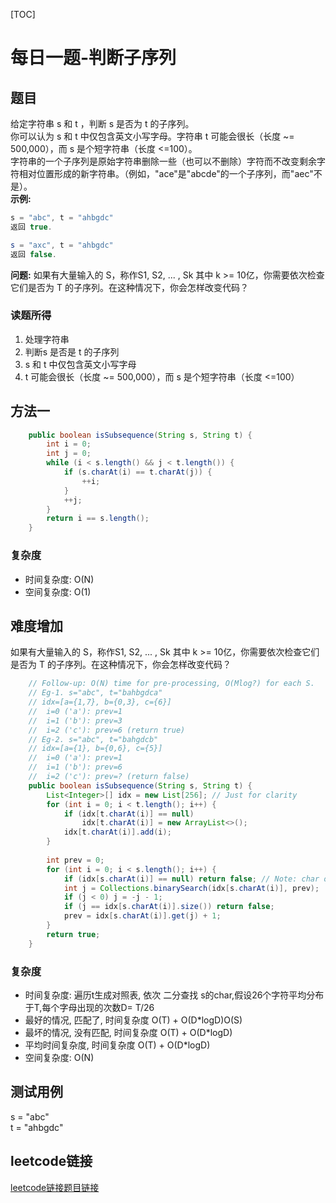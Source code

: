 [TOC]

# 每日一题-判断子序列

## 题目
给定字符串 s 和 t ，判断 s 是否为 t 的子序列。  
你可以认为 s 和 t 中仅包含英文小写字母。字符串 t 可能会很长（长度 ~= 500,000），而 s 是个短字符串（长度 <=100）。  
字符串的一个子序列是原始字符串删除一些（也可以不删除）字符而不改变剩余字符相对位置形成的新字符串。（例如，"ace"是"abcde"的一个子序列，而"aec"不是）。  
**示例:**  
```java
s = "abc", t = "ahbgdc"
返回 true.

s = "axc", t = "ahbgdc"
返回 false.
```

**问题:**
如果有大量输入的 S，称作S1, S2, ... , Sk 其中 k >= 10亿，你需要依次检查它们是否为 T 的子序列。在这种情况下，你会怎样改变代码？  

### 读题所得
1. 处理字符串
2. 判断s 是否是 t 的子序列
3. s 和 t 中仅包含英文小写字母
4. t 可能会很长（长度 ~= 500,000），而 s 是个短字符串（长度 <=100）

## 方法一
```java
    public boolean isSubsequence(String s, String t) {
        int i = 0;
        int j = 0;
        while (i < s.length() && j < t.length()) {
            if (s.charAt(i) == t.charAt(j)) {
                ++i;
            } 
            ++j;
        }
        return i == s.length();
    }
```
### 复杂度
* 时间复杂度: O(N)
* 空间复杂度: O(1)

## 难度增加
如果有大量输入的 S，称作S1, S2, ... , Sk 其中 k >= 10亿，你需要依次检查它们是否为 T 的子序列。在这种情况下，你会怎样改变代码？  
```java
    // Follow-up: O(N) time for pre-processing, O(Mlog?) for each S.
    // Eg-1. s="abc", t="bahbgdca"
    // idx=[a={1,7}, b={0,3}, c={6}]
    //  i=0 ('a'): prev=1
    //  i=1 ('b'): prev=3
    //  i=2 ('c'): prev=6 (return true)
    // Eg-2. s="abc", t="bahgdcb"
    // idx=[a={1}, b={0,6}, c={5}]
    //  i=0 ('a'): prev=1
    //  i=1 ('b'): prev=6
    //  i=2 ('c'): prev=? (return false)
    public boolean isSubsequence(String s, String t) {
        List<Integer>[] idx = new List[256]; // Just for clarity
        for (int i = 0; i < t.length(); i++) {
            if (idx[t.charAt(i)] == null)
                idx[t.charAt(i)] = new ArrayList<>();
            idx[t.charAt(i)].add(i);
        }
        
        int prev = 0;
        for (int i = 0; i < s.length(); i++) {
            if (idx[s.charAt(i)] == null) return false; // Note: char of S does NOT exist in T causing NPE
            int j = Collections.binarySearch(idx[s.charAt(i)], prev);
            if (j < 0) j = -j - 1;
            if (j == idx[s.charAt(i)].size()) return false;
            prev = idx[s.charAt(i)].get(j) + 1;
        }
        return true;
    }
```
### 复杂度
* 时间复杂度: 遍历t生成对照表, 依次 二分查找 s的char,假设26个字符平均分布于T,每个字母出现的次数D= T/26
 * 最好的情况, 匹配了, 时间复杂度 O(T) + O(D*logD)O(S)
 * 最坏的情况, 没有匹配, 时间复杂度 O(T) + O(D*logD)
 * 平均时间复杂度, 时间复杂度 O(T) + O(D*logD)
* 空间复杂度: O(N)

## 测试用例
s = "abc"  
t = "ahbgdc"  

## leetcode链接
[leetcode链接题目链接](https://leetcode-cn.com/problems/is-subsequence/)  
